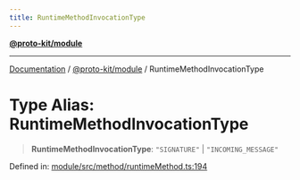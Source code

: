 ```yaml
---
title: RuntimeMethodInvocationType
---
```


[**@proto-kit/module**](../README.md)

***

[Documentation](../../../README.md) / [@proto-kit/module](../README.md) / RuntimeMethodInvocationType

# Type Alias: RuntimeMethodInvocationType

> **RuntimeMethodInvocationType**: `"SIGNATURE"` \| `"INCOMING_MESSAGE"`

Defined in: [module/src/method/runtimeMethod.ts:194](https://github.com/proto-kit/framework/blob/4d6b3b6da51b3edee0fbf25ce72c1f59ec61e891/packages/module/src/method/runtimeMethod.ts#L194)
